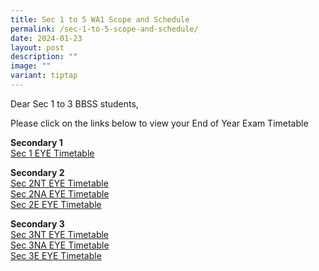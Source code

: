 ```yaml
---
title: Sec 1 to 5 WA1 Scope and Schedule
permalink: /sec-1-to-5-scope-and-schedule/
date: 2024-01-23
layout: post
description: ""
image: ""
variant: tiptap
---
```

<p>Dear Sec 1 to 3 BBSS students,</p>
<p>Please click on the links below to view your End of Year Exam Timetable</p>
<p><strong>Secondary 1</strong>
<br><a href="/files/2024_EYE_Timetable___S1.pdf" rel="noopener nofollow" target="_blank">Sec 1 EYE Timetable</a>
</p>
<p><strong>Secondary 2</strong> 
<br><a href="/files/2024_EYE_Timetable___S2NT.pdf" rel="noopener nofollow" target="_blank">Sec 2NT EYE Timetable</a>
<br><a href="/files/2024_EYE_Timetable___S2NA.pdf" rel="noopener nofollow" target="_blank">Sec 2NA EYE Timetable</a>
<br><a href="/files/2024_EYE_Timetable___S2E.pdf" rel="noopener nofollow" target="_blank">Sec 2E EYE Timetable</a>
</p>
<p><strong>Secondary 3</strong>
<br><a href="/files/2024_EYE_Timetable___S3NT.pdf" rel="noopener nofollow" target="_blank">Sec 3NT EYE Timetable</a>
<br><a href="/files/2024_EYE_Timetable___S3NA.pdf" rel="noopener nofollow" target="_blank">Sec 3NA EYE Timetable</a>
<br><a href="/files/2024_EYE_Timetable___S3E.pdf" rel="noopener nofollow" target="_blank">Sec 3E EYE Timetable</a>
</p>